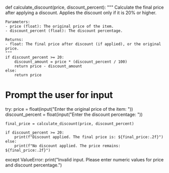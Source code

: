 def calculate_discount(price, discount_percent):
    """
    Calculate the final price after applying a discount.
    Applies the discount only if it is 20% or higher.

    Parameters:
    - price (float): The original price of the item.
    - discount_percent (float): The discount percentage.

    Returns:
    - float: The final price after discount (if applied), or the original price.
    """
    if discount_percent >= 20:
        discount_amount = price * (discount_percent / 100)
        return price - discount_amount
    else:
        return price

# Prompt the user for input
try:
    price = float(input("Enter the original price of the item: "))
    discount_percent = float(input("Enter the discount percentage: "))

    final_price = calculate_discount(price, discount_percent)

    if discount_percent >= 20:
        print(f"Discount applied. The final price is: ${final_price:.2f}")
    else:
        print(f"No discount applied. The price remains: ${final_price:.2f}")
except ValueError:
    print("Invalid input. Please enter numeric values for price and discount percentage.")
